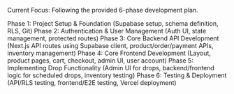 Current Focus: Following the provided 6-phase development plan.

Phase 1: Project Setup & Foundation (Supabase setup, schema definition, RLS, Git)
Phase 2: Authentication & User Management (Auth UI, state management, protected routes)
Phase 3: Core Backend API Development (Next.js API routes using Supabase client, product/order/payment APIs, inventory management)
Phase 4: Core Frontend Development (Layout, product pages, cart, checkout, admin UI, user account)
Phase 5: Implementing Drop Functionality (Admin UI for drops, backend/frontend logic for scheduled drops, inventory testing)
Phase 6: Testing & Deployment (API/RLS testing, frontend/E2E testing, Vercel deployment)